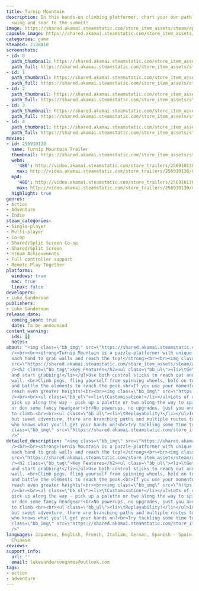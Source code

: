 ```yaml
---
title: Turnip Mountain
description: In this hands-on climbing platformer, chart your own path as you reach,
  swing and soar to the summit!
image: https://shared.akamai.steamstatic.com/store_item_assets/steam/apps/2138410/header.jpg?t=1732181265
capsule_image: https://shared.akamai.steamstatic.com/store_item_assets/steam/apps/2138410/capsule_231x87.jpg?t=1732181265
categories: game
steamid: 2138410
screenshots:
- id: 0
  path_thumbnail: https://shared.akamai.steamstatic.com/store_item_assets/steam/apps/2138410/ss_a98d5edee1892f9ce6805cf7eff3e62dec2b78ca.600x338.jpg?t=1732181265
  path_full: https://shared.akamai.steamstatic.com/store_item_assets/steam/apps/2138410/ss_a98d5edee1892f9ce6805cf7eff3e62dec2b78ca.1920x1080.jpg?t=1732181265
- id: 1
  path_thumbnail: https://shared.akamai.steamstatic.com/store_item_assets/steam/apps/2138410/ss_16019b07d2a001ce8d1a7e11c03a8afaa71b5d58.600x338.jpg?t=1732181265
  path_full: https://shared.akamai.steamstatic.com/store_item_assets/steam/apps/2138410/ss_16019b07d2a001ce8d1a7e11c03a8afaa71b5d58.1920x1080.jpg?t=1732181265
- id: 2
  path_thumbnail: https://shared.akamai.steamstatic.com/store_item_assets/steam/apps/2138410/ss_307938c0fa74b2f6d094cccb20567e04a035e0a9.600x338.jpg?t=1732181265
  path_full: https://shared.akamai.steamstatic.com/store_item_assets/steam/apps/2138410/ss_307938c0fa74b2f6d094cccb20567e04a035e0a9.1920x1080.jpg?t=1732181265
- id: 3
  path_thumbnail: https://shared.akamai.steamstatic.com/store_item_assets/steam/apps/2138410/ss_04070b57e29a5627e59c7b966f7b625a3949c612.600x338.jpg?t=1732181265
  path_full: https://shared.akamai.steamstatic.com/store_item_assets/steam/apps/2138410/ss_04070b57e29a5627e59c7b966f7b625a3949c612.1920x1080.jpg?t=1732181265
- id: 4
  path_thumbnail: https://shared.akamai.steamstatic.com/store_item_assets/steam/apps/2138410/ss_0b91a56dad3ea09fbf8018455b03ed0a0d21f38a.600x338.jpg?t=1732181265
  path_full: https://shared.akamai.steamstatic.com/store_item_assets/steam/apps/2138410/ss_0b91a56dad3ea09fbf8018455b03ed0a0d21f38a.1920x1080.jpg?t=1732181265
movies:
- id: 256910130
  name: Turnip Mountain Trailer
  thumbnail: https://shared.akamai.steamstatic.com/store_item_assets/steam/apps/256910130/movie.293x165.jpg?t=1723644236
  webm:
    '480': http://video.akamai.steamstatic.com/store_trailers/256910130/movie480_vp9.webm?t=1723644236
    max: http://video.akamai.steamstatic.com/store_trailers/256910130/movie_max_vp9.webm?t=1723644236
  mp4:
    '480': http://video.akamai.steamstatic.com/store_trailers/256910130/movie480.mp4?t=1723644236
    max: http://video.akamai.steamstatic.com/store_trailers/256910130/movie_max.mp4?t=1723644236
  highlight: true
genres:
- Action
- Adventure
- Indie
steam_categories:
- Single-player
- Multi-player
- Co-op
- Shared/Split Screen Co-op
- Shared/Split Screen
- Steam Achievements
- Full controller support
- Remote Play Together
platforms:
  windows: true
  mac: true
  linux: false
developers:
- Luke Sanderson
publishers:
- Luke Sanderson
release_date:
  coming_soon: true
  date: To be announced
content_warning:
  ids: []
  notes:
about: "<img class=\"bb_img\" src=\"https://shared.akamai.steamstatic.com/store_item_assets/steam/apps/2138410/extras/wishlistnow.png?t=1732181265\"
  /><br><br><strong>Turnip Mountain is a puzzle-platformer with unique controls. Control
  each hand to grab walls and reach the top!</strong><br><br><img class=\"bb_img\"
  src=\"https://shared.akamai.steamstatic.com/store_item_assets/steam/apps/2138410/extras/gif1_f.gif?t=1732181265\"
  /><h2 class=\"bb_tag\">Key Features</h2><ul class=\"bb_ul\"><li>\tGet a controller
  and start grabbing!</li></ul>Use both control sticks to reach out and grab the nearest
  wall. <br>Climb pegs, fling yourself from spinning wheels, hold on to flailing ropes
  and battle the elements to reach the peak.<br>If you use your momentum, you can
  reach even greater heights!<br><br><img class=\"bb_img\" src=\"https://shared.akamai.steamstatic.com/store_item_assets/steam/apps/2138410/extras/gif2_f.gif?t=1732181265\"
  /><br><br><ul class=\"bb_ul\"><li>\tCustomisation!</li></ul>Lots of cosmetics to
  pick up along the way - pick up a palette or two along the way to spice things up,
  or don some fancy headgear!<br>No powerups, no upgrades, just you and a mountain
  to climb.<br><br><ul class=\"bb_ul\"><li>\tReplayability!</li></ul>In this short
  but sweet adventure, there are branching paths and multiple routes to the top -
  who knows what you'll get your hands on?<br>Try tackling some time trials too!<br><br><img
  class=\"bb_img\" src=\"https://shared.akamai.steamstatic.com/store_item_assets/steam/apps/2138410/extras/gif3-noround.gif?t=1732181265\"
  />"
detailed_description: "<img class=\"bb_img\" src=\"https://shared.akamai.steamstatic.com/store_item_assets/steam/apps/2138410/extras/wishlistnow.png?t=1732181265\"
  /><br><br><strong>Turnip Mountain is a puzzle-platformer with unique controls. Control
  each hand to grab walls and reach the top!</strong><br><br><img class=\"bb_img\"
  src=\"https://shared.akamai.steamstatic.com/store_item_assets/steam/apps/2138410/extras/gif1_f.gif?t=1732181265\"
  /><h2 class=\"bb_tag\">Key Features</h2><ul class=\"bb_ul\"><li>\tGet a controller
  and start grabbing!</li></ul>Use both control sticks to reach out and grab the nearest
  wall. <br>Climb pegs, fling yourself from spinning wheels, hold on to flailing ropes
  and battle the elements to reach the peak.<br>If you use your momentum, you can
  reach even greater heights!<br><br><img class=\"bb_img\" src=\"https://shared.akamai.steamstatic.com/store_item_assets/steam/apps/2138410/extras/gif2_f.gif?t=1732181265\"
  /><br><br><ul class=\"bb_ul\"><li>\tCustomisation!</li></ul>Lots of cosmetics to
  pick up along the way - pick up a palette or two along the way to spice things up,
  or don some fancy headgear!<br>No powerups, no upgrades, just you and a mountain
  to climb.<br><br><ul class=\"bb_ul\"><li>\tReplayability!</li></ul>In this short
  but sweet adventure, there are branching paths and multiple routes to the top -
  who knows what you'll get your hands on?<br>Try tackling some time trials too!<br><br><img
  class=\"bb_img\" src=\"https://shared.akamai.steamstatic.com/store_item_assets/steam/apps/2138410/extras/gif3-noround.gif?t=1732181265\"
  />"
languages: Japanese, English, French, Italian, German, Spanish - Spain, Simplified
  Chinese
reviews:
support_info:
  url: ''
  email: lukesandersongames@outlook.com
tags:
- action
- adventure
---
```


